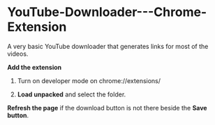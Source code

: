# YouTube-Downloader---Chrome-Extension

A very basic YouTube downloader that generates links for most of the videos.

**Add the extension** 

  1. Turn on developer mode on chrome://extensions/

  2. **Load unpacked** and select the folder.


**Refresh the page** if the download button is not there beside the **Save button**.
